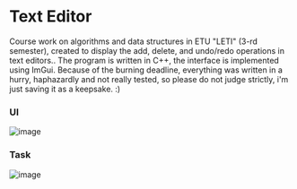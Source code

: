 # Text Editor
Course work on algorithms and data structures in ETU "LETI" (3-rd semester), created to display the add, delete, and undo/redo operations in text editors.. The program is written in C++, the interface is implemented using ImGui. Because of the burning deadline, everything was written in a hurry, haphazardly and not really tested, so please do not judge strictly, i'm just saving it as a keepsake. :)

### UI
![image](https://github.com/user-attachments/assets/a84f10e7-cef1-4763-9f2b-67f5fa3ed2d4)

### Task
![image](https://github.com/user-attachments/assets/b8f67b67-4f11-4dad-a806-389c12c8a205)
